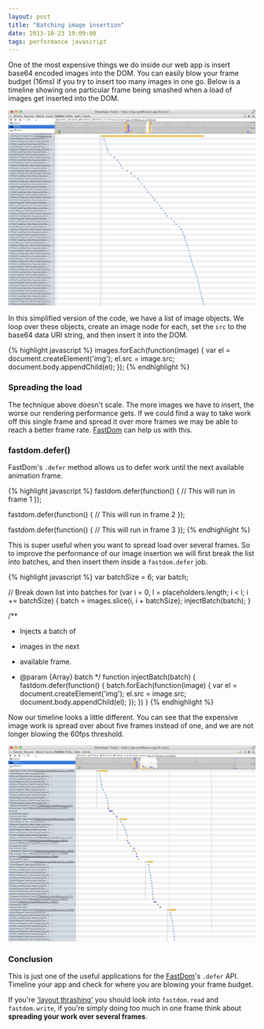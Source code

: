 ```yaml
---
layout: post
title: "Batching image insertion"
date: 2013-10-23 19:09:00
tags: performance javascript
---
```


One of the most expensive things we do inside our web app is insert base64 encoded images into the DOM. You can easily blow your frame budget (16ms) if you try to insert too many images in one go. Below is a timeline showing one particular frame being smashed when a load of images get inserted into the DOM.

[![](/lib/images/batching-image-insertion-1.png)](/lib/images/batching-image-insertion-1.png)

In this simplified version of the code, we have a list of image objects. We loop over these objects, create an image node for each, set the `src` to the base64 data URI string, and then insert it into the DOM.

{% highlight javascript %}
images.forEach(function(image) {
  var el = document.createElement('img');
  el.src = image.src;
  document.body.appendChild(el);
});
{% endhighlight %}

### Spreading the load

The technique above doesn't scale. The more images we have to insert, the worse our rendering performance gets. If we could find a way to take work off this single frame and spread it over more frames we may be able to reach a better frame rate. [FastDom](http://github.com/wilsonpage/fastdom) can help us with this.

### fastdom.defer()

FastDom's `.defer` method allows us to defer work until the next available animation frame.

{% highlight javascript %}
fastdom.defer(function() {
  // This will run in frame 1
});

fastdom.defer(function() {
  // This will run in frame 2
});

fastdom.defer(function() {
  // This will run in frame 3
});
{% endhighlight %}

This is super useful when you want to spread load over several frames. So to improve the performance of our image insertion we will first break the list into batches, and then insert them inside a `fastdom.defer` job.

{% highlight javascript %}
var batchSize = 6;
var batch;

// Break down list into batches
for (var i = 0, l = placeholders.length; i < l; i += batchSize) {
  batch = images.slice(i, i + batchSize);
  injectBatch(batch);
}

/**
 * Injects a batch of
 * images in the next
 * available frame.

 * @param  {Array} batch
 */
function injectBatch(batch) {
  fastdom.defer(function() {
    batch.forEach(function(image) {
      var el = document.createElement('img');
      el.src = image.src;
      document.body.appendChild(el);
    });
  })
}
{% endhighlight %}

Now our timeline looks a little different. You can see that the expensive image work is spread over about five frames instead of one, and we are not longer blowing the 60fps threshold.

[![](/lib/images/batching-image-insertion-2.png)](/lib/images/batching-image-insertion-2.png)

### Conclusion

This is just one of the useful applications for the [FastDom](http://github.com/wilsonpage/fastdom)'s `.defer` API. Timeline your app and check for where you are blowing your frame budget.

If you're ['layout thrashing'](/preventing-layout-thrashing) you should look into `fastdom.read` and `fastdom.write`, if you're simply doing too much in one frame think about **spreading your work over several frames**.
